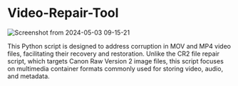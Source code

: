 # Video-Repair-Tool

![Screenshot from 2024-05-03 09-15-21](https://github.com/DRCRecoveryData/Video-Repair-Tool/assets/85211068/92acaa17-f4dd-46fc-853b-476159ad5c8a)


This Python script is designed to address corruption in MOV and MP4 video files, facilitating their recovery and restoration. Unlike the CR2 file repair script, which targets Canon Raw Version 2 image files, this script focuses on multimedia container formats commonly used for storing video, audio, and metadata.
